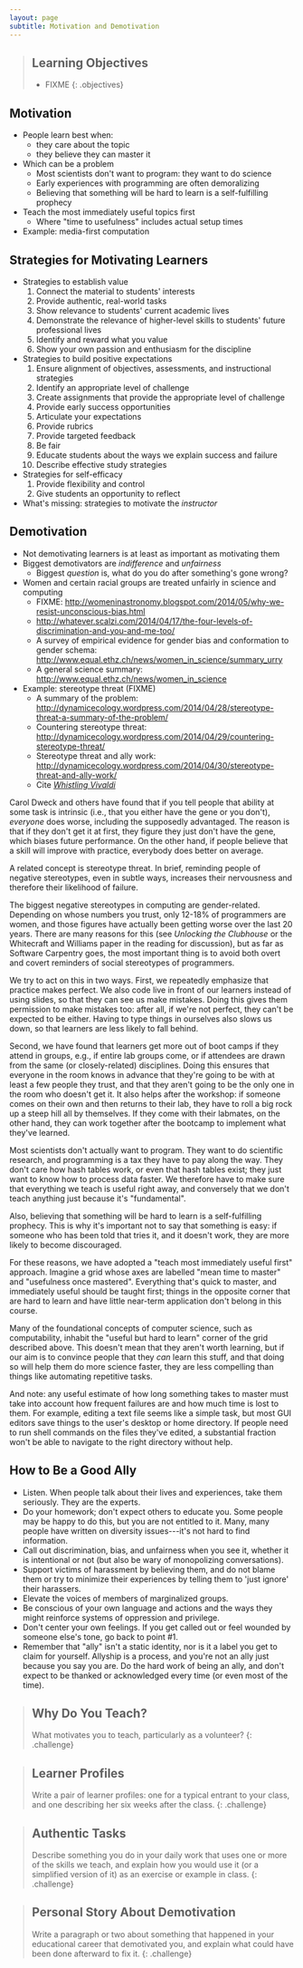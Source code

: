 ```yaml
---
layout: page
subtitle: Motivation and Demotivation
---
```

> ## Learning Objectives
>
> * FIXME
{: .objectives}

## Motivation

*   People learn best when:
    *   they care about the topic
    *   they believe they can master it
*   Which can be a problem
    *   Most scientists don't want to program: they want to do science
    *   Early experiences with programming are often demoralizing
    *   Believing that something will be hard to learn is a self-fulfilling prophecy
*   Teach the most immediately useful topics first
    *   Where "time to usefulness" includes actual setup times
*   Example: media-first computation

## Strategies for Motivating Learners

*   Strategies to establish value
    1.  Connect the material to students' interests
    2.  Provide authentic, real-world tasks
    3.  Show relevance to students' current academic lives
    4.  Demonstrate the relevance of higher-level skills to students' future professional lives
    5.  Identify and reward what you value
    6.  Show your own passion and enthusiasm for the discipline
*   Strategies to build positive expectations
    1.  Ensure alignment of objectives, assessments, and instructional strategies
    2.  Identify an appropriate level of challenge
    3.  Create assignments that provide the appropriate level of challenge
    4.  Provide early success opportunities
    5.  Articulate your expectations
    6.  Provide rubrics
    7.  Provide targeted feedback
    8.  Be fair
    9.  Educate students about the ways we explain success and failure
    10. Describe effective study strategies
*   Strategies for self-efficacy
    1.  Provide flexibility and control
    2.  Give students an opportunity to reflect
*   What's missing: strategies to motivate the *instructor*

## Demotivation

*   Not demotivating learners is at least as important as motivating them
*   Biggest demotivators are *indifference* and *unfairness*
    *   Biggest *question* is, what do you do after something's gone wrong?
*   Women and certain racial groups are treated unfairly in science and computing
    *   FIXME: http://womeninastronomy.blogspot.com/2014/05/why-we-resist-unconscious-bias.html
    *   http://whatever.scalzi.com/2014/04/17/the-four-levels-of-discrimination-and-you-and-me-too/
    *   A survey of empirical evidence for gender bias and conformation to gender schema:
        http://www.equal.ethz.ch/news/women_in_science/summary_urry
    *   A general science summary: http://www.equal.ethz.ch/news/women_in_science
*   Example: stereotype threat (FIXME)
    *   A summary of the problem: http://dynamicecology.wordpress.com/2014/04/28/stereotype-threat-a-summary-of-the-problem/
    *   Countering stereotype threat: http://dynamicecology.wordpress.com/2014/04/29/countering-stereotype-threat/
    *   Stereotype threat and ally work: http://dynamicecology.wordpress.com/2014/04/30/stereotype-threat-and-ally-work/
    *   Cite *[Whistling Vivaldi](http://www.amazon.com/dp/0393339726/)*

Carol Dweck and others have found that if you tell people that ability at some task is intrinsic
(i.e., that you either have the gene or you don't),
*everyone* does worse, including the supposedly advantaged.
The reason is that if they don't get it at first,
they figure they just don't have the gene,
which biases future performance.
On the other hand,
if people believe that a skill will improve with practice,
everybody does better on average.

A related concept is stereotype threat.
In brief,
reminding people of negative stereotypes,
even in subtle ways,
increases their nervousness and therefore their likelihood of failure.

The biggest negative stereotypes in computing are gender-related.
Depending on whose numbers you trust,
only 12-18% of programmers are women,
and those figures have actually been getting worse over the last 20 years.
There are many reasons for this
(see *Unlocking the Clubhouse* or the Whitecraft and Williams paper in the reading for discussion),
but as far as Software Carpentry goes,
the most important thing is to avoid both overt and covert reminders of social stereotypes of programmers.

We try to act on this in two ways.
First, we repeatedly emphasize that practice makes perfect.
We also code live in front of our learners instead of using slides,
so that they can see us make mistakes.
Doing this gives them permission to make mistakes too:
after all, if we're not perfect, they can't be expected to be either.
Having to type things in ourselves also slows us down,
so that learners are less likely to fall behind.

Second,
we have found that learners get more out of boot camps if they attend in groups,
e.g.,
if entire lab groups come,
or if attendees are drawn from the same (or closely-related) disciplines.
Doing this ensures that everyone in the room knows in advance
that they're going to be with at least a few people they trust,
and that they aren't going to be the only one in the room who doesn't get it.
It also helps after the workshop:
if someone comes on their own and then returns to their lab,
they have to roll a big rock up a steep hill all by themselves.
If they come with their labmates,
on the other hand,
they can work together after the bootcamp to implement what they've learned.

Most scientists don't actually want to program.
They want to do scientific research,
and programming is a tax they have to pay along the way.
They don't care how hash tables work, or even that hash tables exist;
they just want to know how to process data faster.
We therefore have to make sure that everything we teach is useful right away,
and conversely that we don't teach anything just because it's "fundamental".

Also,
believing that something will be hard to learn is a self-fulfilling prophecy.
This is why it's important not to say that something is easy:
if someone who has been told that tries it,
and it doesn't work,
they are more likely to become discouraged.

For these reasons,
we have adopted a "teach most immediately useful first" approach.
Imagine a grid whose axes are labelled "mean time to master" and "usefulness once mastered".
Everything that's quick to master, and immediately useful should be taught first;
things in the opposite corner
that are hard to learn and have little near-term application
don't belong in this course.

Many of the foundational concepts of computer science,
such as computability,
inhabit the "useful but hard to learn" corner of the grid described above.
This doesn't mean that they aren't worth learning,
but if our aim is to convince people that they *can* learn this stuff,
and that doing so will help them do more science faster,
they are less compelling than things like automating repetitive tasks.

And note:
any useful estimate of how long something takes to master must take into account
how frequent failures are
and how much time is lost to them.
For example,
editing a text file seems like a simple task,
but most GUI editors save things to the user's desktop or home directory.
If people need to run shell commands on the files they've edited,
a substantial fraction won't be able to navigate to the right directory without help.

## How to Be a Good Ally

*   Listen.
    When people talk about their lives and experiences, take them seriously. They are the experts.
*   Do your homework; don't expect others to educate you.
    Some people may be happy to do this, but you are not entitled to it.
    Many, many people have written on diversity issues---it's not hard to find information.
*   Call out discrimination, bias, and unfairness when you see it,
    whether it is intentional or not (but also be wary of monopolizing conversations).
*   Support victims of harassment by believing them,
    and do not blame them or try to minimize their experiences by telling them to 'just ignore' their harassers.
*   Elevate the voices of members of marginalized groups.
*   Be conscious of your own language and actions and the ways they might reinforce systems of oppression and privilege.
*   Don't center your own feelings.
    If you get called out or feel wounded by someone else's tone, go back to point #1.
*   Remember that "ally" isn't a static identity, nor is it a label you get to claim for yourself.
    Allyship is a process, and you're not an ally just because you say you are.
    Do the hard work of being an ally, and don't expect to be thanked or acknowledged every time (or even most of the time).

> ## Why Do You Teach?
>
> What motivates you to teach,
> particularly as a volunteer?
{: .challenge}

> ## Learner Profiles
>
> Write a pair of learner profiles:
> one for a typical entrant to your class,
> and one describing her six weeks after the class.
{: .challenge}

> ## Authentic Tasks
>
> Describe something you do in your daily work that uses one or more of the skills we teach,
> and explain how you would use it (or a simplified version of it) as an exercise or example in class.
{: .challenge}

> ## Personal Story About Demotivation
>
> Write a paragraph or two about something that happened in your educational career
> that demotivated you, and explain what could have been done afterward to fix it.
{: .challenge}
